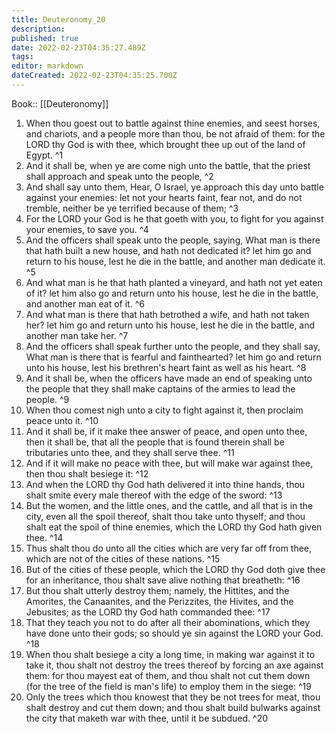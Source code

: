 ```yaml
---
title: Deuteronomy_20
description: 
published: true
date: 2022-02-23T04:35:27.489Z
tags: 
editor: markdown
dateCreated: 2022-02-23T04:35:25.700Z
---
```


 Book:: [[Deuteronomy]]
 1. When thou goest out to battle against thine enemies, and seest horses, and chariots, and a people more than thou, be not afraid of them: for the LORD thy God is with thee, which brought thee up out of the land of Egypt. ^1
 2. And it shall be, when ye are come nigh unto the battle, that the priest shall approach and speak unto the people, ^2
 3. And shall say unto them, Hear, O Israel, ye approach this day unto battle against your enemies: let not your hearts faint, fear not, and do not tremble, neither be ye terrified because of them; ^3
 4. For the LORD your God is he that goeth with you, to fight for you against your enemies, to save you. ^4
 5. And the officers shall speak unto the people, saying, What man is there that hath built a new house, and hath not dedicated it? let him go and return to his house, lest he die in the battle, and another man dedicate it. ^5
 6. And what man is he that hath planted a vineyard, and hath not yet eaten of it? let him also go and return unto his house, lest he die in the battle, and another man eat of it. ^6
 7. And what man is there that hath betrothed a wife, and hath not taken her? let him go and return unto his house, lest he die in the battle, and another man take her. ^7
 8. And the officers shall speak further unto the people, and they shall say, What man is there that is fearful and fainthearted? let him go and return unto his house, lest his brethren's heart faint as well as his heart. ^8
 9. And it shall be, when the officers have made an end of speaking unto the people that they shall make captains of the armies to lead the people. ^9
 10. When thou comest nigh unto a city to fight against it, then proclaim peace unto it. ^10
 11. And it shall be, if it make thee answer of peace, and open unto thee, then it shall be, that all the people that is found therein shall be tributaries unto thee, and they shall serve thee. ^11
 12. And if it will make no peace with thee, but will make war against thee, then thou shalt besiege it: ^12
 13. And when the LORD thy God hath delivered it into thine hands, thou shalt smite every male thereof with the edge of the sword: ^13
 14. But the women, and the little ones, and the cattle, and all that is in the city, even all the spoil thereof, shalt thou take unto thyself; and thou shalt eat the spoil of thine enemies, which the LORD thy God hath given thee. ^14
 15. Thus shalt thou do unto all the cities which are very far off from thee, which are not of the cities of these nations. ^15
 16. But of the cities of these people, which the LORD thy God doth give thee for an inheritance, thou shalt save alive nothing that breatheth: ^16
 17. But thou shalt utterly destroy them; namely, the Hittites, and the Amorites, the Canaanites, and the Perizzites, the Hivites, and the Jebusites; as the LORD thy God hath commanded thee: ^17
 18. That they teach you not to do after all their abominations, which they have done unto their gods; so should ye sin against the LORD your God. ^18
 19. When thou shalt besiege a city a long time, in making war against it to take it, thou shalt not destroy the trees thereof by forcing an axe against them: for thou mayest eat of them, and thou shalt not cut them down (for the tree of the field is man's life) to employ them in the siege: ^19
 20. Only the trees which thou knowest that they be not trees for meat, thou shalt destroy and cut them down; and thou shalt build bulwarks against the city that maketh war with thee, until it be subdued. ^20
